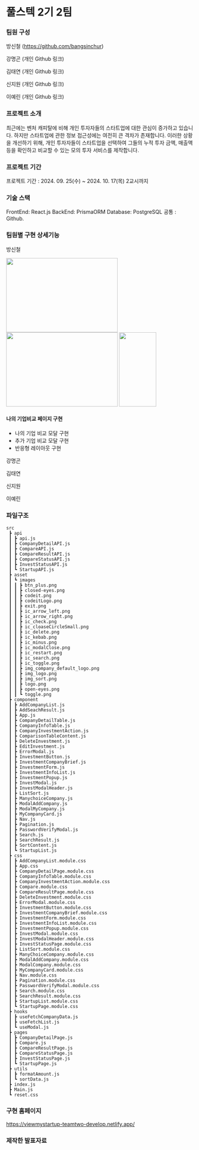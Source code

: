 # 풀스텍 2기 2팀

### 팀원 구성
방신철 (https://github.com/bangsinchur)

강명곤 (개인 Github 링크)

김태연 (개인 Github 링크)

신지원 (개인 Github 링크)

이예린 (개인 Github 링크)

### 프로젝트 소개

최근에는 벤처 캐피탈에 비해 개인 투자자들의 스타트업에 대한 관심이 증가하고 있습니다. 하지만 스타트업에 관한 정보 접근성에는 여전히 큰 격차가 존재합니다. 이러한 상황을 개선하기 위해, 개인 투자자들이 스타트업을 선택하여 그들의 누적 투자 금액, 매출액 등을 확인하고 비교할 수 있는 모의 투자 서비스를 제작합니다.

### 프로젝트 기간
프로젝트 기간 : 2024. 09. 25(수) ~ 2024. 10. 17(목) 2교시까지

### 기술 스택
FrontEnd: React.js
BackEnd: PrismaORM
Database: PostgreSQL
공통 : Github.

### 팀원별 구현 상세기능
방신철

<img src="https://github.com/user-attachments/assets/910c953b-62de-44ea-8330-b2b86bb03c3c" width="300" height="200"/>
<img src="https://github.com/user-attachments/assets/eebd355b-7735-48d0-95f6-f9a0a31bffc0" width="300" height="200"/>
<img src="https://github.com/user-attachments/assets/ffb83e58-fa77-4d0d-b1e1-bac0b8ca999c" width="100" height="200"/>

#### 나의 기업비교 페이지 구현
 
  - 나의 기업 비교 모달 구현
  - 추가 기업 비교 모달 구현
  - 반응형 레이아웃 구현


강명곤

김태연

신지원

이예린


### 파일구조
```
src
 ┣ api
 ┃ ┣ api.js
 ┃ ┣ CompanyDetailAPI.js
 ┃ ┣ CompareAPI.js
 ┃ ┣ CompareResultAPI.js
 ┃ ┣ CompareStatusAPI.js
 ┃ ┣ InvestStatusAPI.js
 ┃ ┗ StartupAPI.js
 ┣ asset
 ┃ ┗ images
 ┃ ┃ ┣ btn_plus.png
 ┃ ┃ ┣ closed-eyes.png
 ┃ ┃ ┣ codeit.png
 ┃ ┃ ┣ codeitLogo.png
 ┃ ┃ ┣ exit.png
 ┃ ┃ ┣ ic_arrow_left.png
 ┃ ┃ ┣ ic_arrow_right.png
 ┃ ┃ ┣ ic_check.png
 ┃ ┃ ┣ ic_cloaseCircleSmall.png
 ┃ ┃ ┣ ic_delete.png
 ┃ ┃ ┣ ic_kebab.png
 ┃ ┃ ┣ ic_minus.png
 ┃ ┃ ┣ ic_modalClose.png
 ┃ ┃ ┣ ic_restart.png
 ┃ ┃ ┣ ic_search.png
 ┃ ┃ ┣ ic_toggle.png
 ┃ ┃ ┣ img_company_default_logo.png
 ┃ ┃ ┣ img_logo.png
 ┃ ┃ ┣ img_sort.png
 ┃ ┃ ┣ logo.png
 ┃ ┃ ┣ open-eyes.png
 ┃ ┃ ┗ toggle.png
 ┣ component
 ┃ ┣ AddCompanyList.js
 ┃ ┣ AddSeachResult.js
 ┃ ┣ App.js
 ┃ ┣ CompanyDetailTable.js
 ┃ ┣ CompanyInfoTable.js
 ┃ ┣ CompanyInvestmentAction.js
 ┃ ┣ ComparisonTableContent.js
 ┃ ┣ DeleteInvestment.js
 ┃ ┣ EditInvestment.js
 ┃ ┣ ErrorModal.js
 ┃ ┣ InvestmentButton.js
 ┃ ┣ InvestmentCompanyBrief.js
 ┃ ┣ InvestmentForm.js
 ┃ ┣ InvestmentInfoList.js
 ┃ ┣ InvestmentPopup.js
 ┃ ┣ InvestModal.js
 ┃ ┣ InvestModalHeader.js
 ┃ ┣ ListSort.js
 ┃ ┣ ManychoiceCompany.js
 ┃ ┣ ModalAddCompany.js
 ┃ ┣ ModalMyCompany.js
 ┃ ┣ MyCompanyCard.js
 ┃ ┣ Nav.js
 ┃ ┣ Pagination.js
 ┃ ┣ PasswordVerifyModal.js
 ┃ ┣ Search.js
 ┃ ┣ SearchResult.js
 ┃ ┣ SortContent.js
 ┃ ┗ StartupList.js
 ┣ css
 ┃ ┣ AddCompanyList.module.css
 ┃ ┣ App.css
 ┃ ┣ CompanyDetailPage.module.css
 ┃ ┣ CompanyInfoTable.module.css
 ┃ ┣ CompanyInvestmentAction.module.css
 ┃ ┣ Compare.module.css
 ┃ ┣ CompareResultPage.module.css
 ┃ ┣ DeleteInvestment.module.css
 ┃ ┣ ErrorModal.module.css
 ┃ ┣ InvestmentButton.module.css
 ┃ ┣ InvestmentCompanyBrief.module.css
 ┃ ┣ InvestmentForm.module.css
 ┃ ┣ InvestmentInfoList.module.css
 ┃ ┣ InvestmentPopup.module.css
 ┃ ┣ InvestModal.module.css
 ┃ ┣ InvestModalHeader.module.css
 ┃ ┣ InvestStatusPage.module.css
 ┃ ┣ ListSort.module.css
 ┃ ┣ ManyChoiceCompany.module.css
 ┃ ┣ ModalAddCompany.module.css
 ┃ ┣ ModalCompany.module.css
 ┃ ┣ MyCompanyCard.module.css
 ┃ ┣ Nav.module.css
 ┃ ┣ Pagination.module.css
 ┃ ┣ PasswordVerifyModal.module.css
 ┃ ┣ Search.module.css
 ┃ ┣ SearchResult.module.css
 ┃ ┣ StartupList.module.css
 ┃ ┗ StartupPage.module.css
 ┣ hooks
 ┃ ┣ useFetchCompanyData.js
 ┃ ┣ useFetchList.js
 ┃ ┗ useModal.js
 ┣ pages
 ┃ ┣ CompanyDetailPage.js
 ┃ ┣ Compare.js
 ┃ ┣ CompareResultPage.js
 ┃ ┣ CompareStatusPage.js
 ┃ ┣ InvestStatusPage.js
 ┃ ┗ StartupPage.js
 ┣ utils
 ┃ ┣ formatAmount.js
 ┃ ┗ sortData.js
 ┣ index.js
 ┣ Main.js
 ┗ reset.css
```

### 구현 홈페이지

https://viewmystartup-teamtwo-develop.netlify.app/

### 제작한 발표자료
